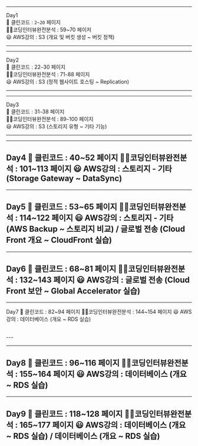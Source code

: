 
-----
Day1 
<br>
📕    클린코드       : `2~20` 페이지<br>
👨‍💻코딩인터뷰완전분석 : 59~70 페이저<br>
😃    AWS강의       : S3 (개요 및 버킷 생성 ~ 버킷 정책)<br>

-----

-----
Day2
<br>
📕    클린코드       : 22`~`30 페이지 <br>
👨‍💻코딩인터뷰완전분석 : 71`~`88 페이지 <br>
😃    AWS강의       : S3 (정적 웹사이트 호스팅 ~ Replication) <br>

---

---
Day3
<br>
📕    클린코드       : 31`~`38 페이지<br>
👨‍💻코딩인터뷰완전분석 : 89`~`100 페이지<br>
😃    AWS강의       : S3 (스토리지 유형 ~ 기타 기능) <br>

---

---
Day4
📕    클린코드       : 40~52 페이지
👨‍💻코딩인터뷰완전분석 : 101~113 페이지
😃    AWS강의       : 스토리지 - 기타 (Storage Gateway ~ DataSync)
<br>
---

---
Day5
📕    클린코드       : 53~65 페이지
👨‍💻코딩인터뷰완전분석 : 114~122 페이지
😃    AWS강의       : 스토리지 - 기타 (AWS Backup ~ 스토리지 비교) / 글로벌 전송 (Cloud Front 개요 ~ CloudFront 실습)
<br>
---

---
Day6
📕    클린코드       : 68~81 페이지
👨‍💻코딩인터뷰완전분석 : 132~143 페이지
😃    AWS강의       : 글로벌 전송 (Cloud Front 보안 ~ Global Accelerator 실습)
<br>
---

---
Day7
📕    클린코드       : 82~94 페이지
👨‍💻코딩인터뷰완전분석 : 144~154 페이지
😃    AWS강의       : 데이터베이스 (개요 ~ RDS 실습)

<br>
---

---
Day8
📕    클린코드       : 96~116 페이지
👨‍💻코딩인터뷰완전분석 : 155~164 페이지
😃    AWS강의       : 데이터베이스 (개요 ~ RDS 실습)
<br>
---

---
Day9
📕    클린코드       : 118~128 페이지
👨‍💻코딩인터뷰완전분석 : 165~177 페이지
😃    AWS강의       : 데이터베이스 (개요 ~ RDS 실습) / 데이터베이스 (개요 ~ RDS 실습)
<br>
---
